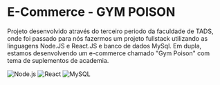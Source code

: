 # E-Commerce - GYM POISON

Projeto desenvolvido através do terceiro periodo da faculdade de TADS, onde foi passado para nós fazermos um projeto fullstack utilizando as linguagens Node.JS e React.JS e banco de dados MySql. Em dupla, estamos desenvolvendo um e-commerce chamado "Gym Poison" com tema de suplementos de academia.

![Node.js](https://img.shields.io/badge/Node.js-339933?style=for-the-badge&logo=nodedotjs&logoColor=white)
![React](https://img.shields.io/badge/React-61DAFB?style=for-the-badge&logo=react&logoColor=white)
![MySQL](https://img.shields.io/badge/MySQL-4479A1?style=for-the-badge&logo=mysql&logoColor=white)
